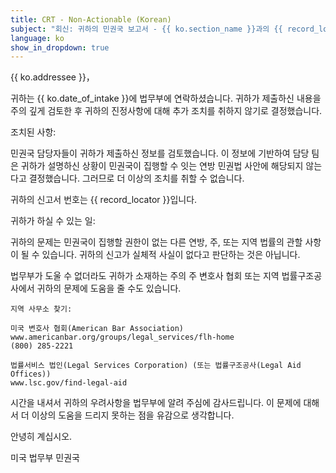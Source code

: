 ```yaml
---
title: CRT - Non-Actionable (Korean)
subject: "회신: 귀하의 민권국 보고서 - {{ ko.section_name }}과의 {{ record_locator }}"
language: ko
show_in_dropdown: true
---
```

{{ ko.addressee }}，

귀하는 {{ ko.date_of_intake }}에 법무부에 연락하셨습니다. 귀하가 제출하신 내용을 주의 깊게 검토한 후 귀하의 진정사항에 대해 추가 조치를 취하지 않기로 결정했습니다.

조치된 사항:

민권국 담당자들이 귀하가 제출하신 정보를 검토했습니다. 이 정보에 기반하여 담당 팀은 귀하가 설명하신 상황이 민권국이 집행할 수 잇는 연방 민권법 사안에 해당되지 않는다고 결정했습니다. 그러므로 더 이상의 조치를 취할 수 없습니다.

귀하의 신고서 번호는 {{ record_locator }}입니다.

귀하가 하실 수 있는 일:

귀하의 문제는 민권국이 집행할 권한이 없는 다른 연방, 주, 또는 지역 법률의 관할 사항이 될 수 있습니다. 귀하의 신고가 실체적 사실이 없다고 판단하는 것은 아닙니다.

법무부가 도울 수 없더라도 귀하가 소재하는 주의 주 변호사 협회 또는 지역 법률구조공사에서 귀하의 문제에 도움을 줄 수도 있습니다.

    지역 사무소 찾기:

    미국 변호사 협회(American Bar Association)
    www.americanbar.org/groups/legal_services/flh-home
    (800) 285-2221

    법률서비스 법인(Legal Services Corporation) (또는 법률구조공사(Legal Aid Offices))
    www.lsc.gov/find-legal-aid

시간을 내셔서 귀하의 우려사항을 법무부에 알려 주심에 감사드립니다. 이 문제에 대해서 더 이상의 도움을 드리지 못하는 점을 유감으로 생각합니다.

안녕히 계십시오.

미국 법무부
민권국
